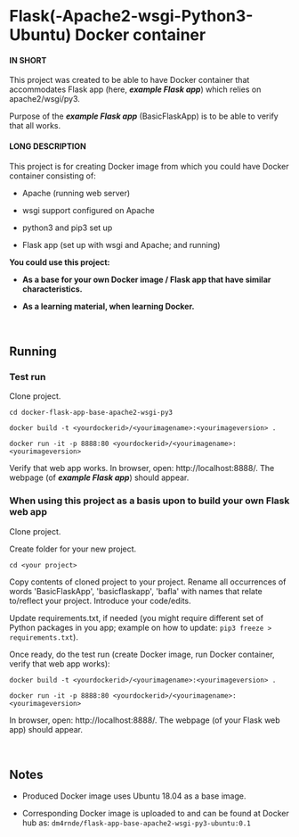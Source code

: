 
<br>

# Flask(-Apache2-wsgi-Python3-Ubuntu) Docker container

#### IN SHORT

This project was created to be able to have Docker container that accommodates Flask app (here, ***example Flask app***) which relies on apache2/wsgi/py3.

Purpose of the ***example Flask app*** (BasicFlaskApp) is to be able to verify that all works.


#### LONG DESCRIPTION

This project is for creating Docker image from which you could have Docker container consisting of:

- Apache (running web server)

- wsgi support configured on Apache

- python3 and pip3 set up

- Flask app (set up with wsgi and Apache; and running)


**You could use this project:** 

- **As a base for your own Docker image / Flask app that have similar characteristics.**

- **As a learning material, when learning Docker.**

<br>

## Running

### Test run

Clone project.

`cd docker-flask-app-base-apache2-wsgi-py3`

`docker build -t <yourdockerid>/<yourimagename>:<yourimageversion> .`

`docker run -it -p 8888:80 <yourdockerid>/<yourimagename>:<yourimageversion>` 

Verify that web app works. In browser, open: http://localhost:8888/. The webpage (of ***example Flask app***) should appear.
<br>

### When using this project as a basis upon to build your own Flask web app


Clone project.

Create folder for your new project.

`cd <your project>`

Copy contents of cloned project to your project.
Rename all occurrences of words 'BasicFlaskApp', 'basicflaskapp', 'bafla' with names that relate to/reflect your project.
Introduce your code/edits.

Update requirements.txt, if needed (you might require different set of Python packages in you app; example on how to update: `pip3 freeze > requirements.txt`).


Once ready, do the test run (create Docker image, run Docker container, verify that web app works):

`docker build -t <yourdockerid>/<yourimagename>:<yourimageversion> .`

`docker run -it -p 8888:80 <yourdockerid>/<yourimagename>:<yourimageversion>`

In browser, open: http://localhost:8888/. The webpage (of your Flask web app) should appear.

<br>

## Notes

- Produced Docker image uses Ubuntu 18.04 as a base image.

- Corresponding Docker image is uploaded to and can be found at Docker hub as: `dm4rnde/flask-app-base-apache2-wsgi-py3-ubuntu:0.1`
